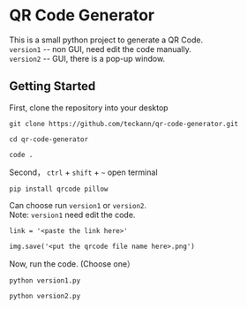 # QR Code Generator
This is a small python project to generate a QR Code.  
`version1` -- non GUI, need edit the code manually.  
`version2` -- GUI, there is a pop-up window.  

## Getting Started

First, clone the repository into your desktop

```
git clone https://github.com/teckann/qr-code-generator.git

cd qr-code-generator

code .
```

Second， `ctrl` + `shift` + `~` open terminal
```
pip install qrcode pillow
```

Can choose run `version1` or `version2`.  
Note: `version1` need edit the code.
```
link = '<paste the link here>'

img.save('<put the qrcode file name here>.png')
```

Now, run the code. (Choose one）
```
python version1.py
```
```
python version2.py
```
